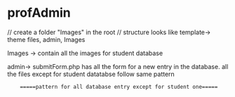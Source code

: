 # profAdmin
// create a folder "Images" in the root
// structure looks like
template-> theme files, admin, Images

Images -> contain all the images for student database

admin-> submitForm.php
        has all the form for a new entry in the database.
        all the files except for student datatabse follow same pattern
        
        =====pattern for all database entry except for student one=====
        
